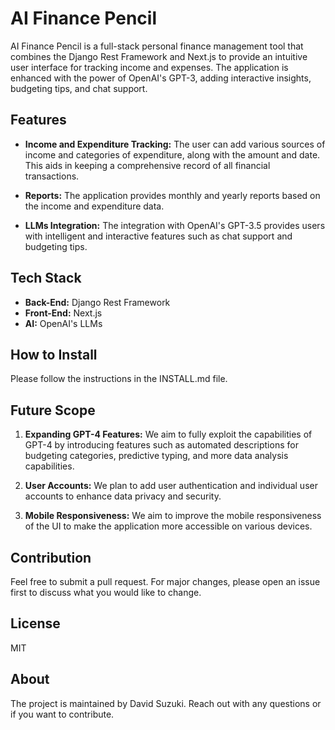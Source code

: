 # AI Finance Pencil

AI Finance Pencil is a full-stack personal finance management tool that combines the Django Rest Framework and Next.js to provide an intuitive user interface for tracking income and expenses. The application is enhanced with the power of OpenAI's GPT-3, adding interactive insights, budgeting tips, and chat support.

## Features

- **Income and Expenditure Tracking:** The user can add various sources of income and categories of expenditure, along with the amount and date. This aids in keeping a comprehensive record of all financial transactions.

- **Reports:** The application provides monthly and yearly reports based on the income and expenditure data.

- **LLMs Integration:** The integration with OpenAI's GPT-3.5 provides users with intelligent and interactive features such as chat support and budgeting tips.

## Tech Stack

- **Back-End:** Django Rest Framework
- **Front-End:** Next.js
- **AI:** OpenAI's LLMs

## How to Install

Please follow the instructions in the INSTALL.md file.

## Future Scope

1. **Expanding GPT-4 Features:** We aim to fully exploit the capabilities of GPT-4 by introducing features such as automated descriptions for budgeting categories, predictive typing, and more data analysis capabilities.

2. **User Accounts:** We plan to add user authentication and individual user accounts to enhance data privacy and security.

3. **Mobile Responsiveness:** We aim to improve the mobile responsiveness of the UI to make the application more accessible on various devices.

## Contribution

Feel free to submit a pull request. For major changes, please open an issue first to discuss what you would like to change.

## License

MIT

## About

The project is maintained by David Suzuki. Reach out with any questions or if you want to contribute.
